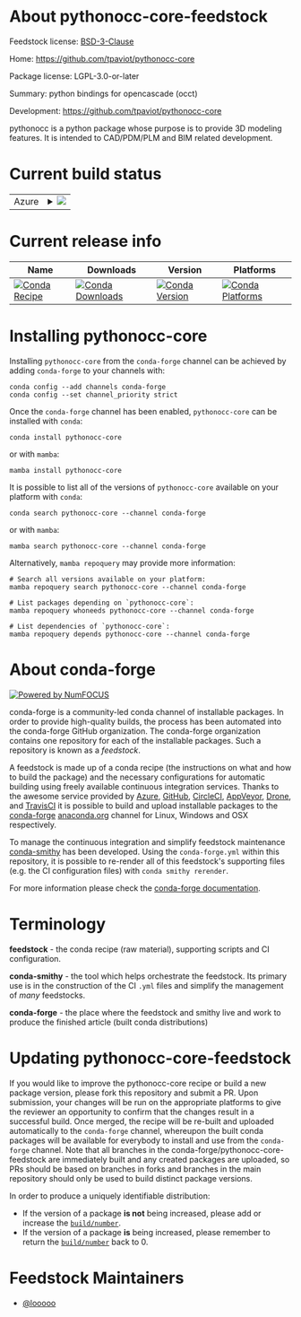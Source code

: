 About pythonocc-core-feedstock
==============================

Feedstock license: [BSD-3-Clause](https://github.com/conda-forge/pythonocc-core-feedstock/blob/main/LICENSE.txt)

Home: https://github.com/tpaviot/pythonocc-core

Package license: LGPL-3.0-or-later

Summary: python bindings for opencascade (occt)

Development: https://github.com/tpaviot/pythonocc-core

pythonocc is a python package whose purpose is
to provide 3D modeling features. It is intended
to CAD/PDM/PLM and BIM related development.


Current build status
====================


<table>
    
  <tr>
    <td>Azure</td>
    <td>
      <details>
        <summary>
          <a href="https://dev.azure.com/conda-forge/feedstock-builds/_build/latest?definitionId=9148&branchName=main">
            <img src="https://dev.azure.com/conda-forge/feedstock-builds/_apis/build/status/pythonocc-core-feedstock?branchName=main">
          </a>
        </summary>
        <table>
          <thead><tr><th>Variant</th><th>Status</th></tr></thead>
          <tbody><tr>
              <td>linux_64_python3.10.____cpythonvariantall</td>
              <td>
                <a href="https://dev.azure.com/conda-forge/feedstock-builds/_build/latest?definitionId=9148&branchName=main">
                  <img src="https://dev.azure.com/conda-forge/feedstock-builds/_apis/build/status/pythonocc-core-feedstock?branchName=main&jobName=linux&configuration=linux%20linux_64_python3.10.____cpythonvariantall" alt="variant">
                </a>
              </td>
            </tr><tr>
              <td>linux_64_python3.10.____cpythonvariantnovtk</td>
              <td>
                <a href="https://dev.azure.com/conda-forge/feedstock-builds/_build/latest?definitionId=9148&branchName=main">
                  <img src="https://dev.azure.com/conda-forge/feedstock-builds/_apis/build/status/pythonocc-core-feedstock?branchName=main&jobName=linux&configuration=linux%20linux_64_python3.10.____cpythonvariantnovtk" alt="variant">
                </a>
              </td>
            </tr><tr>
              <td>linux_64_python3.11.____cpythonvariantall</td>
              <td>
                <a href="https://dev.azure.com/conda-forge/feedstock-builds/_build/latest?definitionId=9148&branchName=main">
                  <img src="https://dev.azure.com/conda-forge/feedstock-builds/_apis/build/status/pythonocc-core-feedstock?branchName=main&jobName=linux&configuration=linux%20linux_64_python3.11.____cpythonvariantall" alt="variant">
                </a>
              </td>
            </tr><tr>
              <td>linux_64_python3.11.____cpythonvariantnovtk</td>
              <td>
                <a href="https://dev.azure.com/conda-forge/feedstock-builds/_build/latest?definitionId=9148&branchName=main">
                  <img src="https://dev.azure.com/conda-forge/feedstock-builds/_apis/build/status/pythonocc-core-feedstock?branchName=main&jobName=linux&configuration=linux%20linux_64_python3.11.____cpythonvariantnovtk" alt="variant">
                </a>
              </td>
            </tr><tr>
              <td>linux_64_python3.12.____cpythonvariantall</td>
              <td>
                <a href="https://dev.azure.com/conda-forge/feedstock-builds/_build/latest?definitionId=9148&branchName=main">
                  <img src="https://dev.azure.com/conda-forge/feedstock-builds/_apis/build/status/pythonocc-core-feedstock?branchName=main&jobName=linux&configuration=linux%20linux_64_python3.12.____cpythonvariantall" alt="variant">
                </a>
              </td>
            </tr><tr>
              <td>linux_64_python3.12.____cpythonvariantnovtk</td>
              <td>
                <a href="https://dev.azure.com/conda-forge/feedstock-builds/_build/latest?definitionId=9148&branchName=main">
                  <img src="https://dev.azure.com/conda-forge/feedstock-builds/_apis/build/status/pythonocc-core-feedstock?branchName=main&jobName=linux&configuration=linux%20linux_64_python3.12.____cpythonvariantnovtk" alt="variant">
                </a>
              </td>
            </tr><tr>
              <td>linux_64_python3.9.____cpythonvariantall</td>
              <td>
                <a href="https://dev.azure.com/conda-forge/feedstock-builds/_build/latest?definitionId=9148&branchName=main">
                  <img src="https://dev.azure.com/conda-forge/feedstock-builds/_apis/build/status/pythonocc-core-feedstock?branchName=main&jobName=linux&configuration=linux%20linux_64_python3.9.____cpythonvariantall" alt="variant">
                </a>
              </td>
            </tr><tr>
              <td>linux_64_python3.9.____cpythonvariantnovtk</td>
              <td>
                <a href="https://dev.azure.com/conda-forge/feedstock-builds/_build/latest?definitionId=9148&branchName=main">
                  <img src="https://dev.azure.com/conda-forge/feedstock-builds/_apis/build/status/pythonocc-core-feedstock?branchName=main&jobName=linux&configuration=linux%20linux_64_python3.9.____cpythonvariantnovtk" alt="variant">
                </a>
              </td>
            </tr><tr>
              <td>linux_aarch64_python3.10.____cpythonvariantall</td>
              <td>
                <a href="https://dev.azure.com/conda-forge/feedstock-builds/_build/latest?definitionId=9148&branchName=main">
                  <img src="https://dev.azure.com/conda-forge/feedstock-builds/_apis/build/status/pythonocc-core-feedstock?branchName=main&jobName=linux&configuration=linux%20linux_aarch64_python3.10.____cpythonvariantall" alt="variant">
                </a>
              </td>
            </tr><tr>
              <td>linux_aarch64_python3.10.____cpythonvariantnovtk</td>
              <td>
                <a href="https://dev.azure.com/conda-forge/feedstock-builds/_build/latest?definitionId=9148&branchName=main">
                  <img src="https://dev.azure.com/conda-forge/feedstock-builds/_apis/build/status/pythonocc-core-feedstock?branchName=main&jobName=linux&configuration=linux%20linux_aarch64_python3.10.____cpythonvariantnovtk" alt="variant">
                </a>
              </td>
            </tr><tr>
              <td>linux_aarch64_python3.11.____cpythonvariantall</td>
              <td>
                <a href="https://dev.azure.com/conda-forge/feedstock-builds/_build/latest?definitionId=9148&branchName=main">
                  <img src="https://dev.azure.com/conda-forge/feedstock-builds/_apis/build/status/pythonocc-core-feedstock?branchName=main&jobName=linux&configuration=linux%20linux_aarch64_python3.11.____cpythonvariantall" alt="variant">
                </a>
              </td>
            </tr><tr>
              <td>linux_aarch64_python3.11.____cpythonvariantnovtk</td>
              <td>
                <a href="https://dev.azure.com/conda-forge/feedstock-builds/_build/latest?definitionId=9148&branchName=main">
                  <img src="https://dev.azure.com/conda-forge/feedstock-builds/_apis/build/status/pythonocc-core-feedstock?branchName=main&jobName=linux&configuration=linux%20linux_aarch64_python3.11.____cpythonvariantnovtk" alt="variant">
                </a>
              </td>
            </tr><tr>
              <td>linux_aarch64_python3.12.____cpythonvariantall</td>
              <td>
                <a href="https://dev.azure.com/conda-forge/feedstock-builds/_build/latest?definitionId=9148&branchName=main">
                  <img src="https://dev.azure.com/conda-forge/feedstock-builds/_apis/build/status/pythonocc-core-feedstock?branchName=main&jobName=linux&configuration=linux%20linux_aarch64_python3.12.____cpythonvariantall" alt="variant">
                </a>
              </td>
            </tr><tr>
              <td>linux_aarch64_python3.12.____cpythonvariantnovtk</td>
              <td>
                <a href="https://dev.azure.com/conda-forge/feedstock-builds/_build/latest?definitionId=9148&branchName=main">
                  <img src="https://dev.azure.com/conda-forge/feedstock-builds/_apis/build/status/pythonocc-core-feedstock?branchName=main&jobName=linux&configuration=linux%20linux_aarch64_python3.12.____cpythonvariantnovtk" alt="variant">
                </a>
              </td>
            </tr><tr>
              <td>linux_aarch64_python3.9.____cpythonvariantall</td>
              <td>
                <a href="https://dev.azure.com/conda-forge/feedstock-builds/_build/latest?definitionId=9148&branchName=main">
                  <img src="https://dev.azure.com/conda-forge/feedstock-builds/_apis/build/status/pythonocc-core-feedstock?branchName=main&jobName=linux&configuration=linux%20linux_aarch64_python3.9.____cpythonvariantall" alt="variant">
                </a>
              </td>
            </tr><tr>
              <td>linux_aarch64_python3.9.____cpythonvariantnovtk</td>
              <td>
                <a href="https://dev.azure.com/conda-forge/feedstock-builds/_build/latest?definitionId=9148&branchName=main">
                  <img src="https://dev.azure.com/conda-forge/feedstock-builds/_apis/build/status/pythonocc-core-feedstock?branchName=main&jobName=linux&configuration=linux%20linux_aarch64_python3.9.____cpythonvariantnovtk" alt="variant">
                </a>
              </td>
            </tr><tr>
              <td>linux_ppc64le_python3.10.____cpythonvariantall</td>
              <td>
                <a href="https://dev.azure.com/conda-forge/feedstock-builds/_build/latest?definitionId=9148&branchName=main">
                  <img src="https://dev.azure.com/conda-forge/feedstock-builds/_apis/build/status/pythonocc-core-feedstock?branchName=main&jobName=linux&configuration=linux%20linux_ppc64le_python3.10.____cpythonvariantall" alt="variant">
                </a>
              </td>
            </tr><tr>
              <td>linux_ppc64le_python3.10.____cpythonvariantnovtk</td>
              <td>
                <a href="https://dev.azure.com/conda-forge/feedstock-builds/_build/latest?definitionId=9148&branchName=main">
                  <img src="https://dev.azure.com/conda-forge/feedstock-builds/_apis/build/status/pythonocc-core-feedstock?branchName=main&jobName=linux&configuration=linux%20linux_ppc64le_python3.10.____cpythonvariantnovtk" alt="variant">
                </a>
              </td>
            </tr><tr>
              <td>linux_ppc64le_python3.11.____cpythonvariantall</td>
              <td>
                <a href="https://dev.azure.com/conda-forge/feedstock-builds/_build/latest?definitionId=9148&branchName=main">
                  <img src="https://dev.azure.com/conda-forge/feedstock-builds/_apis/build/status/pythonocc-core-feedstock?branchName=main&jobName=linux&configuration=linux%20linux_ppc64le_python3.11.____cpythonvariantall" alt="variant">
                </a>
              </td>
            </tr><tr>
              <td>linux_ppc64le_python3.11.____cpythonvariantnovtk</td>
              <td>
                <a href="https://dev.azure.com/conda-forge/feedstock-builds/_build/latest?definitionId=9148&branchName=main">
                  <img src="https://dev.azure.com/conda-forge/feedstock-builds/_apis/build/status/pythonocc-core-feedstock?branchName=main&jobName=linux&configuration=linux%20linux_ppc64le_python3.11.____cpythonvariantnovtk" alt="variant">
                </a>
              </td>
            </tr><tr>
              <td>linux_ppc64le_python3.12.____cpythonvariantall</td>
              <td>
                <a href="https://dev.azure.com/conda-forge/feedstock-builds/_build/latest?definitionId=9148&branchName=main">
                  <img src="https://dev.azure.com/conda-forge/feedstock-builds/_apis/build/status/pythonocc-core-feedstock?branchName=main&jobName=linux&configuration=linux%20linux_ppc64le_python3.12.____cpythonvariantall" alt="variant">
                </a>
              </td>
            </tr><tr>
              <td>linux_ppc64le_python3.12.____cpythonvariantnovtk</td>
              <td>
                <a href="https://dev.azure.com/conda-forge/feedstock-builds/_build/latest?definitionId=9148&branchName=main">
                  <img src="https://dev.azure.com/conda-forge/feedstock-builds/_apis/build/status/pythonocc-core-feedstock?branchName=main&jobName=linux&configuration=linux%20linux_ppc64le_python3.12.____cpythonvariantnovtk" alt="variant">
                </a>
              </td>
            </tr><tr>
              <td>linux_ppc64le_python3.9.____cpythonvariantall</td>
              <td>
                <a href="https://dev.azure.com/conda-forge/feedstock-builds/_build/latest?definitionId=9148&branchName=main">
                  <img src="https://dev.azure.com/conda-forge/feedstock-builds/_apis/build/status/pythonocc-core-feedstock?branchName=main&jobName=linux&configuration=linux%20linux_ppc64le_python3.9.____cpythonvariantall" alt="variant">
                </a>
              </td>
            </tr><tr>
              <td>linux_ppc64le_python3.9.____cpythonvariantnovtk</td>
              <td>
                <a href="https://dev.azure.com/conda-forge/feedstock-builds/_build/latest?definitionId=9148&branchName=main">
                  <img src="https://dev.azure.com/conda-forge/feedstock-builds/_apis/build/status/pythonocc-core-feedstock?branchName=main&jobName=linux&configuration=linux%20linux_ppc64le_python3.9.____cpythonvariantnovtk" alt="variant">
                </a>
              </td>
            </tr><tr>
              <td>osx_64_python3.10.____cpythonvariantall</td>
              <td>
                <a href="https://dev.azure.com/conda-forge/feedstock-builds/_build/latest?definitionId=9148&branchName=main">
                  <img src="https://dev.azure.com/conda-forge/feedstock-builds/_apis/build/status/pythonocc-core-feedstock?branchName=main&jobName=osx&configuration=osx%20osx_64_python3.10.____cpythonvariantall" alt="variant">
                </a>
              </td>
            </tr><tr>
              <td>osx_64_python3.10.____cpythonvariantnovtk</td>
              <td>
                <a href="https://dev.azure.com/conda-forge/feedstock-builds/_build/latest?definitionId=9148&branchName=main">
                  <img src="https://dev.azure.com/conda-forge/feedstock-builds/_apis/build/status/pythonocc-core-feedstock?branchName=main&jobName=osx&configuration=osx%20osx_64_python3.10.____cpythonvariantnovtk" alt="variant">
                </a>
              </td>
            </tr><tr>
              <td>osx_64_python3.11.____cpythonvariantall</td>
              <td>
                <a href="https://dev.azure.com/conda-forge/feedstock-builds/_build/latest?definitionId=9148&branchName=main">
                  <img src="https://dev.azure.com/conda-forge/feedstock-builds/_apis/build/status/pythonocc-core-feedstock?branchName=main&jobName=osx&configuration=osx%20osx_64_python3.11.____cpythonvariantall" alt="variant">
                </a>
              </td>
            </tr><tr>
              <td>osx_64_python3.11.____cpythonvariantnovtk</td>
              <td>
                <a href="https://dev.azure.com/conda-forge/feedstock-builds/_build/latest?definitionId=9148&branchName=main">
                  <img src="https://dev.azure.com/conda-forge/feedstock-builds/_apis/build/status/pythonocc-core-feedstock?branchName=main&jobName=osx&configuration=osx%20osx_64_python3.11.____cpythonvariantnovtk" alt="variant">
                </a>
              </td>
            </tr><tr>
              <td>osx_64_python3.12.____cpythonvariantall</td>
              <td>
                <a href="https://dev.azure.com/conda-forge/feedstock-builds/_build/latest?definitionId=9148&branchName=main">
                  <img src="https://dev.azure.com/conda-forge/feedstock-builds/_apis/build/status/pythonocc-core-feedstock?branchName=main&jobName=osx&configuration=osx%20osx_64_python3.12.____cpythonvariantall" alt="variant">
                </a>
              </td>
            </tr><tr>
              <td>osx_64_python3.12.____cpythonvariantnovtk</td>
              <td>
                <a href="https://dev.azure.com/conda-forge/feedstock-builds/_build/latest?definitionId=9148&branchName=main">
                  <img src="https://dev.azure.com/conda-forge/feedstock-builds/_apis/build/status/pythonocc-core-feedstock?branchName=main&jobName=osx&configuration=osx%20osx_64_python3.12.____cpythonvariantnovtk" alt="variant">
                </a>
              </td>
            </tr><tr>
              <td>osx_64_python3.9.____cpythonvariantall</td>
              <td>
                <a href="https://dev.azure.com/conda-forge/feedstock-builds/_build/latest?definitionId=9148&branchName=main">
                  <img src="https://dev.azure.com/conda-forge/feedstock-builds/_apis/build/status/pythonocc-core-feedstock?branchName=main&jobName=osx&configuration=osx%20osx_64_python3.9.____cpythonvariantall" alt="variant">
                </a>
              </td>
            </tr><tr>
              <td>osx_64_python3.9.____cpythonvariantnovtk</td>
              <td>
                <a href="https://dev.azure.com/conda-forge/feedstock-builds/_build/latest?definitionId=9148&branchName=main">
                  <img src="https://dev.azure.com/conda-forge/feedstock-builds/_apis/build/status/pythonocc-core-feedstock?branchName=main&jobName=osx&configuration=osx%20osx_64_python3.9.____cpythonvariantnovtk" alt="variant">
                </a>
              </td>
            </tr><tr>
              <td>osx_arm64_python3.10.____cpythonvariantall</td>
              <td>
                <a href="https://dev.azure.com/conda-forge/feedstock-builds/_build/latest?definitionId=9148&branchName=main">
                  <img src="https://dev.azure.com/conda-forge/feedstock-builds/_apis/build/status/pythonocc-core-feedstock?branchName=main&jobName=osx&configuration=osx%20osx_arm64_python3.10.____cpythonvariantall" alt="variant">
                </a>
              </td>
            </tr><tr>
              <td>osx_arm64_python3.10.____cpythonvariantnovtk</td>
              <td>
                <a href="https://dev.azure.com/conda-forge/feedstock-builds/_build/latest?definitionId=9148&branchName=main">
                  <img src="https://dev.azure.com/conda-forge/feedstock-builds/_apis/build/status/pythonocc-core-feedstock?branchName=main&jobName=osx&configuration=osx%20osx_arm64_python3.10.____cpythonvariantnovtk" alt="variant">
                </a>
              </td>
            </tr><tr>
              <td>osx_arm64_python3.11.____cpythonvariantall</td>
              <td>
                <a href="https://dev.azure.com/conda-forge/feedstock-builds/_build/latest?definitionId=9148&branchName=main">
                  <img src="https://dev.azure.com/conda-forge/feedstock-builds/_apis/build/status/pythonocc-core-feedstock?branchName=main&jobName=osx&configuration=osx%20osx_arm64_python3.11.____cpythonvariantall" alt="variant">
                </a>
              </td>
            </tr><tr>
              <td>osx_arm64_python3.11.____cpythonvariantnovtk</td>
              <td>
                <a href="https://dev.azure.com/conda-forge/feedstock-builds/_build/latest?definitionId=9148&branchName=main">
                  <img src="https://dev.azure.com/conda-forge/feedstock-builds/_apis/build/status/pythonocc-core-feedstock?branchName=main&jobName=osx&configuration=osx%20osx_arm64_python3.11.____cpythonvariantnovtk" alt="variant">
                </a>
              </td>
            </tr><tr>
              <td>osx_arm64_python3.12.____cpythonvariantall</td>
              <td>
                <a href="https://dev.azure.com/conda-forge/feedstock-builds/_build/latest?definitionId=9148&branchName=main">
                  <img src="https://dev.azure.com/conda-forge/feedstock-builds/_apis/build/status/pythonocc-core-feedstock?branchName=main&jobName=osx&configuration=osx%20osx_arm64_python3.12.____cpythonvariantall" alt="variant">
                </a>
              </td>
            </tr><tr>
              <td>osx_arm64_python3.12.____cpythonvariantnovtk</td>
              <td>
                <a href="https://dev.azure.com/conda-forge/feedstock-builds/_build/latest?definitionId=9148&branchName=main">
                  <img src="https://dev.azure.com/conda-forge/feedstock-builds/_apis/build/status/pythonocc-core-feedstock?branchName=main&jobName=osx&configuration=osx%20osx_arm64_python3.12.____cpythonvariantnovtk" alt="variant">
                </a>
              </td>
            </tr><tr>
              <td>osx_arm64_python3.9.____cpythonvariantall</td>
              <td>
                <a href="https://dev.azure.com/conda-forge/feedstock-builds/_build/latest?definitionId=9148&branchName=main">
                  <img src="https://dev.azure.com/conda-forge/feedstock-builds/_apis/build/status/pythonocc-core-feedstock?branchName=main&jobName=osx&configuration=osx%20osx_arm64_python3.9.____cpythonvariantall" alt="variant">
                </a>
              </td>
            </tr><tr>
              <td>osx_arm64_python3.9.____cpythonvariantnovtk</td>
              <td>
                <a href="https://dev.azure.com/conda-forge/feedstock-builds/_build/latest?definitionId=9148&branchName=main">
                  <img src="https://dev.azure.com/conda-forge/feedstock-builds/_apis/build/status/pythonocc-core-feedstock?branchName=main&jobName=osx&configuration=osx%20osx_arm64_python3.9.____cpythonvariantnovtk" alt="variant">
                </a>
              </td>
            </tr><tr>
              <td>win_64_python3.10.____cpythonvariantall</td>
              <td>
                <a href="https://dev.azure.com/conda-forge/feedstock-builds/_build/latest?definitionId=9148&branchName=main">
                  <img src="https://dev.azure.com/conda-forge/feedstock-builds/_apis/build/status/pythonocc-core-feedstock?branchName=main&jobName=win&configuration=win%20win_64_python3.10.____cpythonvariantall" alt="variant">
                </a>
              </td>
            </tr><tr>
              <td>win_64_python3.10.____cpythonvariantnovtk</td>
              <td>
                <a href="https://dev.azure.com/conda-forge/feedstock-builds/_build/latest?definitionId=9148&branchName=main">
                  <img src="https://dev.azure.com/conda-forge/feedstock-builds/_apis/build/status/pythonocc-core-feedstock?branchName=main&jobName=win&configuration=win%20win_64_python3.10.____cpythonvariantnovtk" alt="variant">
                </a>
              </td>
            </tr><tr>
              <td>win_64_python3.11.____cpythonvariantall</td>
              <td>
                <a href="https://dev.azure.com/conda-forge/feedstock-builds/_build/latest?definitionId=9148&branchName=main">
                  <img src="https://dev.azure.com/conda-forge/feedstock-builds/_apis/build/status/pythonocc-core-feedstock?branchName=main&jobName=win&configuration=win%20win_64_python3.11.____cpythonvariantall" alt="variant">
                </a>
              </td>
            </tr><tr>
              <td>win_64_python3.11.____cpythonvariantnovtk</td>
              <td>
                <a href="https://dev.azure.com/conda-forge/feedstock-builds/_build/latest?definitionId=9148&branchName=main">
                  <img src="https://dev.azure.com/conda-forge/feedstock-builds/_apis/build/status/pythonocc-core-feedstock?branchName=main&jobName=win&configuration=win%20win_64_python3.11.____cpythonvariantnovtk" alt="variant">
                </a>
              </td>
            </tr><tr>
              <td>win_64_python3.12.____cpythonvariantall</td>
              <td>
                <a href="https://dev.azure.com/conda-forge/feedstock-builds/_build/latest?definitionId=9148&branchName=main">
                  <img src="https://dev.azure.com/conda-forge/feedstock-builds/_apis/build/status/pythonocc-core-feedstock?branchName=main&jobName=win&configuration=win%20win_64_python3.12.____cpythonvariantall" alt="variant">
                </a>
              </td>
            </tr><tr>
              <td>win_64_python3.12.____cpythonvariantnovtk</td>
              <td>
                <a href="https://dev.azure.com/conda-forge/feedstock-builds/_build/latest?definitionId=9148&branchName=main">
                  <img src="https://dev.azure.com/conda-forge/feedstock-builds/_apis/build/status/pythonocc-core-feedstock?branchName=main&jobName=win&configuration=win%20win_64_python3.12.____cpythonvariantnovtk" alt="variant">
                </a>
              </td>
            </tr><tr>
              <td>win_64_python3.9.____cpythonvariantall</td>
              <td>
                <a href="https://dev.azure.com/conda-forge/feedstock-builds/_build/latest?definitionId=9148&branchName=main">
                  <img src="https://dev.azure.com/conda-forge/feedstock-builds/_apis/build/status/pythonocc-core-feedstock?branchName=main&jobName=win&configuration=win%20win_64_python3.9.____cpythonvariantall" alt="variant">
                </a>
              </td>
            </tr><tr>
              <td>win_64_python3.9.____cpythonvariantnovtk</td>
              <td>
                <a href="https://dev.azure.com/conda-forge/feedstock-builds/_build/latest?definitionId=9148&branchName=main">
                  <img src="https://dev.azure.com/conda-forge/feedstock-builds/_apis/build/status/pythonocc-core-feedstock?branchName=main&jobName=win&configuration=win%20win_64_python3.9.____cpythonvariantnovtk" alt="variant">
                </a>
              </td>
            </tr>
          </tbody>
        </table>
      </details>
    </td>
  </tr>
</table>

Current release info
====================

| Name | Downloads | Version | Platforms |
| --- | --- | --- | --- |
| [![Conda Recipe](https://img.shields.io/badge/recipe-pythonocc--core-green.svg)](https://anaconda.org/conda-forge/pythonocc-core) | [![Conda Downloads](https://img.shields.io/conda/dn/conda-forge/pythonocc-core.svg)](https://anaconda.org/conda-forge/pythonocc-core) | [![Conda Version](https://img.shields.io/conda/vn/conda-forge/pythonocc-core.svg)](https://anaconda.org/conda-forge/pythonocc-core) | [![Conda Platforms](https://img.shields.io/conda/pn/conda-forge/pythonocc-core.svg)](https://anaconda.org/conda-forge/pythonocc-core) |

Installing pythonocc-core
=========================

Installing `pythonocc-core` from the `conda-forge` channel can be achieved by adding `conda-forge` to your channels with:

```
conda config --add channels conda-forge
conda config --set channel_priority strict
```

Once the `conda-forge` channel has been enabled, `pythonocc-core` can be installed with `conda`:

```
conda install pythonocc-core
```

or with `mamba`:

```
mamba install pythonocc-core
```

It is possible to list all of the versions of `pythonocc-core` available on your platform with `conda`:

```
conda search pythonocc-core --channel conda-forge
```

or with `mamba`:

```
mamba search pythonocc-core --channel conda-forge
```

Alternatively, `mamba repoquery` may provide more information:

```
# Search all versions available on your platform:
mamba repoquery search pythonocc-core --channel conda-forge

# List packages depending on `pythonocc-core`:
mamba repoquery whoneeds pythonocc-core --channel conda-forge

# List dependencies of `pythonocc-core`:
mamba repoquery depends pythonocc-core --channel conda-forge
```


About conda-forge
=================

[![Powered by
NumFOCUS](https://img.shields.io/badge/powered%20by-NumFOCUS-orange.svg?style=flat&colorA=E1523D&colorB=007D8A)](https://numfocus.org)

conda-forge is a community-led conda channel of installable packages.
In order to provide high-quality builds, the process has been automated into the
conda-forge GitHub organization. The conda-forge organization contains one repository
for each of the installable packages. Such a repository is known as a *feedstock*.

A feedstock is made up of a conda recipe (the instructions on what and how to build
the package) and the necessary configurations for automatic building using freely
available continuous integration services. Thanks to the awesome service provided by
[Azure](https://azure.microsoft.com/en-us/services/devops/), [GitHub](https://github.com/),
[CircleCI](https://circleci.com/), [AppVeyor](https://www.appveyor.com/),
[Drone](https://cloud.drone.io/welcome), and [TravisCI](https://travis-ci.com/)
it is possible to build and upload installable packages to the
[conda-forge](https://anaconda.org/conda-forge) [anaconda.org](https://anaconda.org/)
channel for Linux, Windows and OSX respectively.

To manage the continuous integration and simplify feedstock maintenance
[conda-smithy](https://github.com/conda-forge/conda-smithy) has been developed.
Using the ``conda-forge.yml`` within this repository, it is possible to re-render all of
this feedstock's supporting files (e.g. the CI configuration files) with ``conda smithy rerender``.

For more information please check the [conda-forge documentation](https://conda-forge.org/docs/).

Terminology
===========

**feedstock** - the conda recipe (raw material), supporting scripts and CI configuration.

**conda-smithy** - the tool which helps orchestrate the feedstock.
                   Its primary use is in the construction of the CI ``.yml`` files
                   and simplify the management of *many* feedstocks.

**conda-forge** - the place where the feedstock and smithy live and work to
                  produce the finished article (built conda distributions)


Updating pythonocc-core-feedstock
=================================

If you would like to improve the pythonocc-core recipe or build a new
package version, please fork this repository and submit a PR. Upon submission,
your changes will be run on the appropriate platforms to give the reviewer an
opportunity to confirm that the changes result in a successful build. Once
merged, the recipe will be re-built and uploaded automatically to the
`conda-forge` channel, whereupon the built conda packages will be available for
everybody to install and use from the `conda-forge` channel.
Note that all branches in the conda-forge/pythonocc-core-feedstock are
immediately built and any created packages are uploaded, so PRs should be based
on branches in forks and branches in the main repository should only be used to
build distinct package versions.

In order to produce a uniquely identifiable distribution:
 * If the version of a package **is not** being increased, please add or increase
   the [``build/number``](https://docs.conda.io/projects/conda-build/en/latest/resources/define-metadata.html#build-number-and-string).
 * If the version of a package **is** being increased, please remember to return
   the [``build/number``](https://docs.conda.io/projects/conda-build/en/latest/resources/define-metadata.html#build-number-and-string)
   back to 0.

Feedstock Maintainers
=====================

* [@looooo](https://github.com/looooo/)

